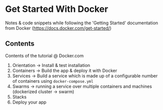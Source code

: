 # Get Started With Docker
Notes & code snippets while following the 'Getting Started' documentation from Docker (https://docs.docker.com/get-started/)

## Contents
Contents of the tutorial @ Docker.com

1. Orientation -> Install & test installation
2. Containers -> Build the app & deploy it with Docker
3. Services -> Build a service which is made up of a configurable number of containers using ```docker-compose.yml```
4. Swarms -> running a service over multiple containers and machines (dockerized cluster -> swarm)
5. Stacks
6. Deploy your app

